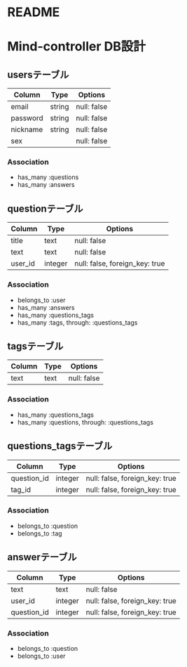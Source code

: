 # README
# Mind-controller DB設計

## usersテーブル
|Column|Type|Options|
|------|----|-------|
|email|string|null: false|
|password|string|null: false|
|nickname|string|null: false|
|sex||null: false|
### Association
- has_many :questions
- has_many :answers

## questionテーブル
|Column|Type|Options|
|------|----|-------|
|title|text|null: false|
|text|text|null: false|
|user_id|integer|null: false, foreign_key: true|
### Association
- belongs_to :user
- has_many :answers
- has_many :questions_tags
- has_many  :tags,  through:  :questions_tags

## tagsテーブル
|Column|Type|Options|
|------|----|-------|
|text|text|null: false|
### Association
- has_many :questions_tags
- has_many  :questions,  through:  :questions_tags

## questions_tagsテーブル
|Column|Type|Options|
|------|----|-------|
|question_id|integer|null: false, foreign_key: true|
|tag_id|integer|null: false, foreign_key: true|
### Association
- belongs_to :question
- belongs_to :tag

## answerテーブル
|Column|Type|Options|
|------|----|-------|
|text|text|null: false|
|user_id|integer|null: false, foreign_key: true|
|question_id|integer|null: false, foreign_key: true|
### Association
- belongs_to :question
- belongs_to :user